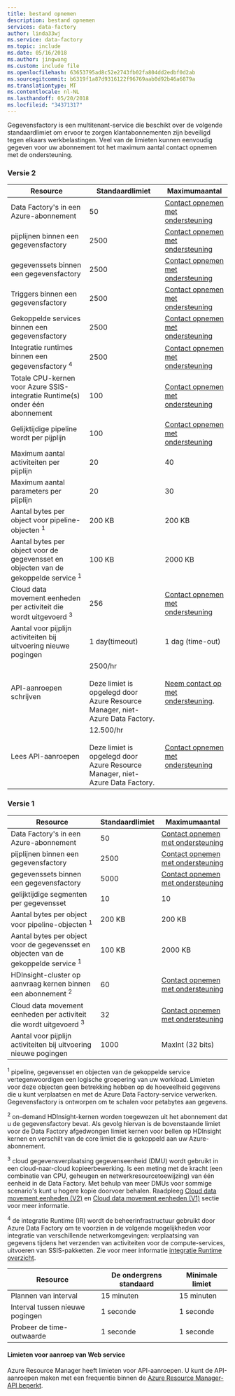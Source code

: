 ```yaml
---
title: bestand opnemen
description: bestand opnemen
services: data-factory
author: linda33wj
ms.service: data-factory
ms.topic: include
ms.date: 05/16/2018
ms.author: jingwang
ms.custom: include file
ms.openlocfilehash: 63653795ad8c52e2743fb02fa804dd2edbf0d2ab
ms.sourcegitcommit: b6319f1a87d9316122f96769aab0d92b46a6879a
ms.translationtype: MT
ms.contentlocale: nl-NL
ms.lasthandoff: 05/20/2018
ms.locfileid: "34371317"
---
```

Gegevensfactory is een multitenant-service die beschikt over de volgende standaardlimiet om ervoor te zorgen klantabonnementen zijn beveiligd tegen elkaars werkbelastingen. Veel van de limieten kunnen eenvoudig gegeven voor uw abonnement tot het maximum aantal contact opnemen met de ondersteuning.

### <a name="version-2"></a>Versie 2

| Resource | Standaardlimiet | Maximumaantal | 
| -------- | ------------- | ------------- | 
| Data Factory's in een Azure-abonnement | 50 | [Contact opnemen met ondersteuning](https://azure.microsoft.com/blog/2014/06/04/azure-limits-quotas-increase-requests/) |
| pijplijnen binnen een gegevensfactory | 2500 | [Contact opnemen met ondersteuning](https://azure.microsoft.com/blog/2014/06/04/azure-limits-quotas-increase-requests/) |
| gegevenssets binnen een gegevensfactory | 2500 | [Contact opnemen met ondersteuning](https://azure.microsoft.com/blog/2014/06/04/azure-limits-quotas-increase-requests/) |
| Triggers binnen een gegevensfactory | 2500 | [Contact opnemen met ondersteuning](https://azure.microsoft.com/blog/2014/06/04/azure-limits-quotas-increase-requests/) |
| Gekoppelde services binnen een gegevensfactory | 2500 | [Contact opnemen met ondersteuning](https://azure.microsoft.com/blog/2014/06/04/azure-limits-quotas-increase-requests/) |
| Integratie runtimes binnen een gegevensfactory <sup>4</sup> | 2500 | [Contact opnemen met ondersteuning](https://azure.microsoft.com/blog/2014/06/04/azure-limits-quotas-increase-requests/) |
| Totale CPU-kernen voor Azure SSIS-integratie Runtime(s) onder één abonnement | 100 | [Contact opnemen met ondersteuning](https://azure.microsoft.com/blog/2014/06/04/azure-limits-quotas-increase-requests/) |
| Gelijktijdige pipeline wordt per pijplijn | 100 | [Contact opnemen met ondersteuning](https://azure.microsoft.com/blog/2014/06/04/azure-limits-quotas-increase-requests/) |
| Maximum aantal activiteiten per pijplijn | 20 | 40 |
| Maximum aantal parameters per pijplijn | 20 | 30 |
| Aantal bytes per object voor pipeline-objecten <sup>1</sup> | 200 KB | 200 KB |
| Aantal bytes per object voor de gegevensset en objecten van de gekoppelde service <sup>1</sup> | 100 KB | 2000 KB |
| Cloud data movement eenheden per activiteit die wordt uitgevoerd <sup>3</sup> | 256 | [Contact opnemen met ondersteuning](https://azure.microsoft.com/blog/2014/06/04/azure-limits-quotas-increase-requests/) |
| Aantal voor pijplijn activiteiten bij uitvoering nieuwe pogingen | 1 day(timeout) | 1 dag (time-out) |
| API-aanroepen schrijven | 2500/hr<br/><br/> Deze limiet is opgelegd door Azure Resource Manager, niet-Azure Data Factory. | [Neem contact op met ondersteuning](https://azure.microsoft.com/blog/2014/06/04/azure-limits-quotas-increase-requests/). |
| Lees API-aanroepen | 12.500/hr<br/><br/> Deze limiet is opgelegd door Azure Resource Manager, niet-Azure Data Factory. | [Contact opnemen met ondersteuning](https://azure.microsoft.com/blog/2014/06/04/azure-limits-quotas-increase-requests/) |


### <a name="version-1"></a>Versie 1

| **Resource** | **Standaardlimiet** | **Maximumaantal** |
| --- | --- | --- |
| Data Factory's in een Azure-abonnement |50 |[Contact opnemen met ondersteuning](https://azure.microsoft.com/blog/2014/06/04/azure-limits-quotas-increase-requests/) |
| pijplijnen binnen een gegevensfactory |2500 |[Contact opnemen met ondersteuning](https://azure.microsoft.com/blog/2014/06/04/azure-limits-quotas-increase-requests/) |
| gegevenssets binnen een gegevensfactory |5000 |[Contact opnemen met ondersteuning](https://azure.microsoft.com/blog/2014/06/04/azure-limits-quotas-increase-requests/) |
| gelijktijdige segmenten per gegevensset |10 |10 |
| Aantal bytes per object voor pipeline-objecten <sup>1</sup> |200 KB |200 KB |
| Aantal bytes per object voor de gegevensset en objecten van de gekoppelde service <sup>1</sup> |100 KB |2000 KB |
| HDInsight-cluster op aanvraag kernen binnen een abonnement <sup>2</sup> |60 |[Contact opnemen met ondersteuning](https://azure.microsoft.com/blog/2014/06/04/azure-limits-quotas-increase-requests/) |
| Cloud data movement eenheden per activiteit die wordt uitgevoerd <sup>3</sup> |32 |[Contact opnemen met ondersteuning](https://azure.microsoft.com/blog/2014/06/04/azure-limits-quotas-increase-requests/) |
| Aantal voor pijplijn activiteiten bij uitvoering nieuwe pogingen |1000 |MaxInt (32 bits) |

<sup>1</sup> pipeline, gegevensset en objecten van de gekoppelde service vertegenwoordigen een logische groepering van uw workload. Limieten voor deze objecten geen betrekking hebben op de hoeveelheid gegevens die u kunt verplaatsen en met de Azure Data Factory-service verwerken. Gegevensfactory is ontworpen om te schalen voor petabytes aan gegevens.

<sup>2</sup> on-demand HDInsight-kernen worden toegewezen uit het abonnement dat u de gegevensfactory bevat. Als gevolg hiervan is de bovenstaande limiet voor de Data Factory afgedwongen limiet kernen voor bellen op HDInsight kernen en verschilt van de core limiet die is gekoppeld aan uw Azure-abonnement.

<sup>3</sup> cloud gegevensverplaatsing gegevenseenheid (DMU) wordt gebruikt in een cloud-naar-cloud kopieerbewerking. Is een meting met de kracht (een combinatie van CPU, geheugen en netwerkresourcetoewijzing) van één eenheid in de Data Factory. Met behulp van meer DMUs voor sommige scenario's kunt u hogere kopie doorvoer behalen. Raadpleeg [Cloud data movement eenheden (V2)](../articles/data-factory/copy-activity-performance.md#cloud-data-movement-units) en [Cloud data movement eenheden (V1)](../articles/data-factory/v1/data-factory-copy-activity-performance.md#cloud-data-movement-units) sectie voor meer informatie.

<sup>4</sup> de integratie Runtime (IR) wordt de beheerinfrastructuur gebruikt door Azure Data Factory om te voorzien in de volgende mogelijkheden voor integratie van verschillende netwerkomgevingen: verplaatsing van gegevens tijdens het verzenden van activiteiten voor de compute-services, uitvoeren van SSIS-pakketten. Zie voor meer informatie [integratie Runtime overzicht](../articles/data-factory/concepts-integration-runtime.md).

| **Resource** | **De ondergrens standaard** | **Minimale limiet** |
| --- | --- | --- |
| Plannen van interval |15 minuten |15 minuten |
| Interval tussen nieuwe pogingen |1 seconde |1 seconde |
| Probeer de time-outwaarde |1 seconde |1 seconde |

#### <a name="web-service-call-limits"></a>Limieten voor aanroep van Web service
Azure Resource Manager heeft limieten voor API-aanroepen. U kunt de API-aanroepen maken met een frequentie binnen de [Azure Resource Manager-API beperkt](../articles/azure-subscription-service-limits.md#resource-group-limits).
